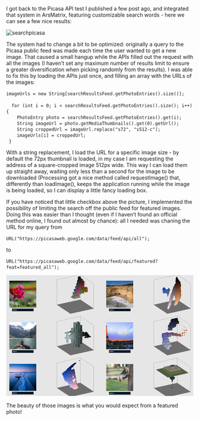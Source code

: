 I got back to the Picasa API test I published a few post ago, and integrated that system in ArsMatrix, featuring customizable search words - here we can see a few nice results:

![searchpicasa](http://i.imgur.com/bTKDNzp.png "searchpicasa")

The system had to change a bit to be optimized: originally a query to the Picasa public feed was made each time the user wanted to get a new image. That caused a small hangup while the APIs filled out the request with all the images (I haven’t set any maximum number of results limit to ensure a greater diversification when picking randomly from the results). I was able to fix this by loading the APIs just once, and filling an array with the URLs of the images:
```
imageUrls = new String[searchResultsFeed.getPhotoEntries().size()];

  for (int i = 0; i < searchResultsFeed.getPhotoEntries().size(); i++) {
    PhotoEntry photo = searchResultsFeed.getPhotoEntries().get(i);
    String imageUrl = photo.getMediaThumbnails().get(0).getUrl();
    String croppedUrl = imageUrl.replace("s72", "s512-c");
    imageUrls[i] = croppedUrl;
 }
```
With a string replacement, I load the URL for a specific image size - by default the 72px thumbnail is loaded, in my case I am requesting the address of a square-cropped image 512px wide. 
This way I can load them up straight away, waiting only less than a second for the image to be downloaded (Processing got a nice method called requestImage() that, differently than loadImage(), keeps the application running while the image is being loaded, so I can display a little fancy loading box.

If you have noticed that little checkbox above the picture, I implemented the possibility of limiting the search off the public feed for featured images. Doing this was easier than I thought (even if I haven’t found an official method online, I found out almost by chance): all I needed was chaning the URL for my query from
```
URL("https://picasaweb.google.com/data/feed/api/all");
```
to
```
URL("https://picasaweb.google.com/data/feed/api/featured?feat=featured_all");
```

![featured](/project_images/07featured.png?raw=true "featured")

The beauty of those images is what you would expect from a featured photo!
